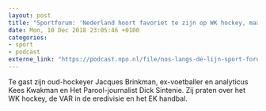 ```yaml
---
layout: post
title: "Sportforum: 'Nederland hoort favoriet te zijn op WK hockey, maar is nu outsider'"
date: Mon, 10 Dec 2018 23:05:46 +0100
categories: 
- sport 
- podcast 
externe_link: "https://podcast.npo.nl/file/nos-langs-de-lijn-sport-forum/3201/nporadio1_nos-langs-de-lijn-sport-forum_20181211_sportforum-10-12-nederland-hoort-favoriet-te-zijn-op-wk-hockey-maar-is-nu-outsider.mp3"
---
```


Te gast zijn oud-hockeyer Jacques Brinkman, ex-voetballer en analyticus Kees Kwakman en Het Parool-journalist Dick Sintenie. Zij praten over het WK hockey, de VAR in de eredivisie en het EK handbal.
